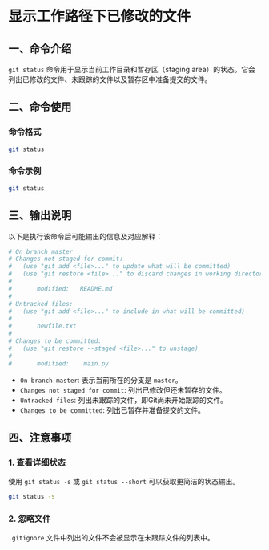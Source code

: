 # 显示工作路径下已修改的文件

## 一、命令介绍

`git status` 命令用于显示当前工作目录和暂存区（staging area）的状态。它会列出已修改的文件、未跟踪的文件以及暂存区中准备提交的文件。

## 二、命令使用

### 命令格式

```bash
git status
```

### 命令示例

```bash
git status
```

## 三、输出说明

以下是执行该命令后可能输出的信息及对应解释：

```bash
# On branch master
# Changes not staged for commit:
#   (use "git add <file>..." to update what will be committed)
#   (use "git restore <file>..." to discard changes in working directory)
#
#       modified:   README.md
#
# Untracked files:
#   (use "git add <file>..." to include in what will be committed)
#
#       newfile.txt
#
# Changes to be committed:
#   (use "git restore --staged <file>..." to unstage)
#
#       modified:    main.py
```

- `On branch master`: 表示当前所在的分支是 `master`。
- `Changes not staged for commit`: 列出已修改但还未暂存的文件。
- `Untracked files`: 列出未跟踪的文件，即Git尚未开始跟踪的文件。
- `Changes to be committed`: 列出已暂存并准备提交的文件。

## 四、注意事项

### 1. 查看详细状态
使用 `git status -s` 或 `git status --short` 可以获取更简洁的状态输出。

```bash
git status -s
```

### 2. 忽略文件
`.gitignore` 文件中列出的文件不会被显示在未跟踪文件的列表中。
